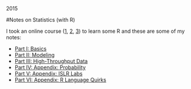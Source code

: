 2015

#Notes on Statistics (with R)

<!--- tags: r -->

I took an online course ([1](s/stat/Certificate1.pdf), [2](s/stat/Certificate2.pdf), [3](s/stat/Certificate3.pdf)) to learn some R and these are some of my notes:

* [Part I: Basics](https://rawgit.com/madebits/r-stats/master/part1.html)
* [Part II: Modeling](https://rawgit.com/madebits/r-stats/master/part2.html)
* [Part III: High-Throughput Data](https://rawgit.com/madebits/r-stats/master/part3.html)
* [Part IV: Appendix: Probability](https://rawgit.com/madebits/r-stats/master/part4.html)
* [Part V: Appendix: ISLR Labs](https://rawgit.com/madebits/r-stats/master/islr.html)
* [Part VI: Appendix: R Language Quirks](https://rawgit.com/madebits/r-stats/master/RLang.html)





